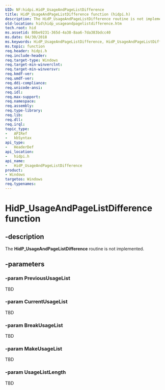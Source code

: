 ```yaml
---
UID: NF:hidpi.HidP_UsageAndPageListDifference
title: HidP_UsageAndPageListDifference function (hidpi.h)
description: The HidP_UsageAndPageListDifference routine is not implemented.
old-location: hid\hidp_usageandpagelistdifference.htm
tech.root: hid
ms.assetid: 80be9231-365d-4a38-8aa6-7da383bdcc40
ms.date: 04/30/2018
ms.keywords: HidP_UsageAndPageListDifference, HidP_UsageAndPageListDifference function [Human Input Devices], hid.hidp_usageandpagelistdifference, hidfunc_0c86a540-d046-449f-a6ee-a122141fe6a3.xml, hidpi/HidP_UsageAndPageListDifference
ms.topic: function
req.header: hidpi.h
req.include-header: 
req.target-type: Windows
req.target-min-winverclnt: 
req.target-min-winversvr: 
req.kmdf-ver: 
req.umdf-ver: 
req.ddi-compliance: 
req.unicode-ansi: 
req.idl: 
req.max-support: 
req.namespace: 
req.assembly: 
req.type-library: 
req.lib: 
req.dll: 
req.irql:
topic_type:
-	APIRef
-	kbSyntax
api_type:
-	HeaderDef
api_location:
-	hidpi.h
api_name:
-	HidP_UsageAndPageListDifference
product:
- Windows
targetos: Windows
req.typenames: 
---
```


# HidP_UsageAndPageListDifference function


## -description


The <b>HidP_UsageAndPageListDifference</b> routine is not implemented.


## -parameters




### -param PreviousUsageList

TBD


### -param CurrentUsageList

TBD


### -param BreakUsageList

TBD


### -param MakeUsageList

TBD


### -param UsageListLength

TBD



